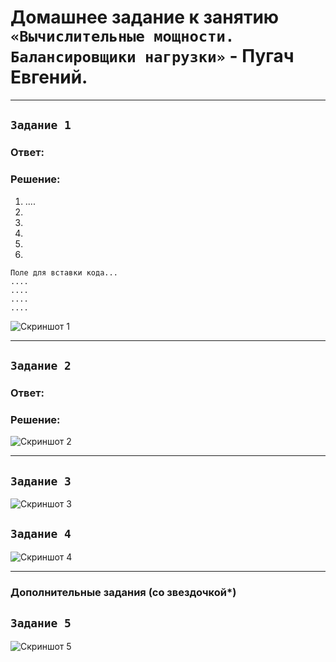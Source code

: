 # Домашнее задание к занятию `«Вычислительные мощности. Балансировщики нагрузки»` - Пугач Евгений.


---

## `Задание 1`

### Ответ:

### Решение: 

1.  ....
2. 
3. 
4. 
5. 
6. 

```
Поле для вставки кода...
....
....
....
....
```

![Скриншот 1]()


---

## `Задание 2`

### Ответ:

### Решение:

![Скриншот 2]()


---

## `Задание 3`

![Скриншот 3]()

## `Задание 4`

![Скриншот 4]()

---
### Дополнительные задания (со звездочкой*)


## `Задание 5`

![Скриншот 5]()



